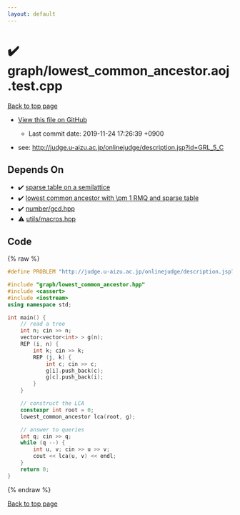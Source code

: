 ```yaml
---
layout: default
---
```


<!-- mathjax config similar to math.stackexchange -->
<script type="text/javascript" async
  src="https://cdnjs.cloudflare.com/ajax/libs/mathjax/2.7.5/MathJax.js?config=TeX-MML-AM_CHTML">
</script>
<script type="text/x-mathjax-config">
  MathJax.Hub.Config({
    TeX: { equationNumbers: { autoNumber: "AMS" }},
    tex2jax: {
      inlineMath: [ ['$','$'] ],
      processEscapes: true
    },
    "HTML-CSS": { matchFontHeight: false },
    displayAlign: "left",
    displayIndent: "2em"
  });
</script>

<script type="text/javascript" src="https://cdnjs.cloudflare.com/ajax/libs/jquery/3.4.1/jquery.min.js"></script>
<script src="https://cdn.jsdelivr.net/npm/jquery-balloon-js@1.1.2/jquery.balloon.min.js" integrity="sha256-ZEYs9VrgAeNuPvs15E39OsyOJaIkXEEt10fzxJ20+2I=" crossorigin="anonymous"></script>
<script type="text/javascript" src="../../assets/js/copy-button.js"></script>
<link rel="stylesheet" href="../../assets/css/copy-button.css" />


# :heavy_check_mark: graph/lowest_common_ancestor.aoj.test.cpp
<a href="../../index.html">Back to top page</a>

* <a href="{{ site.github.repository_url }}/blob/master/graph/lowest_common_ancestor.aoj.test.cpp">View this file on GitHub</a>
    - Last commit date: 2019-11-24 17:26:39 +0900


* see: <a href="http://judge.u-aizu.ac.jp/onlinejudge/description.jsp?id=GRL_5_C">http://judge.u-aizu.ac.jp/onlinejudge/description.jsp?id=GRL_5_C</a>


## Depends On
* :heavy_check_mark: <a href="../../library/data_structure/sparse_table.hpp.html">sparse table on a semilattice</a>
* :heavy_check_mark: <a href="../../library/graph/lowest_common_ancestor.hpp.html">lowest common ancestor with \pm 1 RMQ and sparse table</a>
* :heavy_check_mark: <a href="../../library/number/gcd.hpp.html">number/gcd.hpp</a>
* :warning: <a href="../../library/utils/macros.hpp.html">utils/macros.hpp</a>


## Code
{% raw %}
```cpp
#define PROBLEM "http://judge.u-aizu.ac.jp/onlinejudge/description.jsp?id=GRL_5_C"

#include "graph/lowest_common_ancestor.hpp"
#include <cassert>
#include <iostream>
using namespace std;

int main() {
    // read a tree
    int n; cin >> n;
    vector<vector<int> > g(n);
    REP (i, n) {
        int k; cin >> k;
        REP (j, k) {
            int c; cin >> c;
            g[i].push_back(c);
            g[c].push_back(i);
        }
    }

    // construct the LCA
    constexpr int root = 0;
    lowest_common_ancestor lca(root, g);

    // answer to queries
    int q; cin >> q;
    while (q --) {
        int u, v; cin >> u >> v;
        cout << lca(u, v) << endl;
    }
    return 0;
}

```
{% endraw %}

<a href="../../index.html">Back to top page</a>

